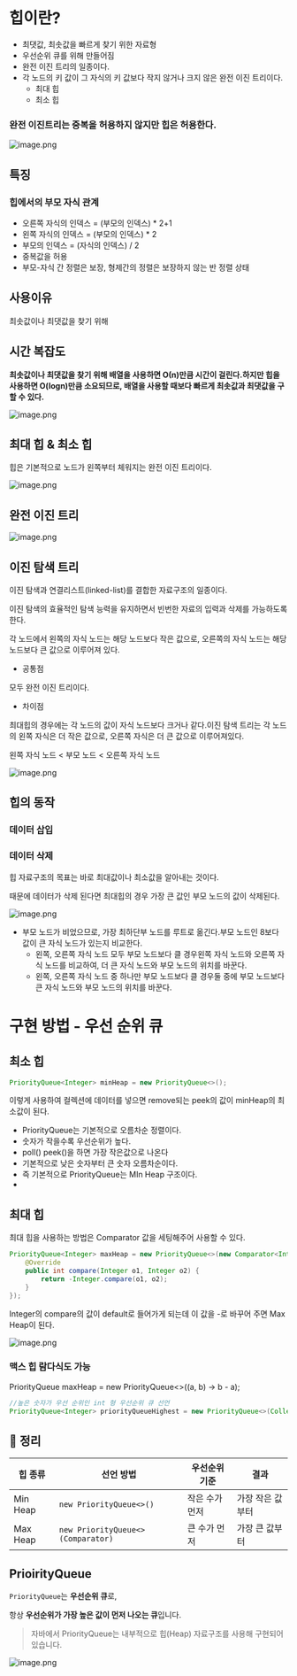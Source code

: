 # 힙이란?

- 최댓값, 최솟값을 빠르게 찾기 위한 자료형
- 우선순위 큐를 위해 만들어짐
- 완전 이진 트리의 일종이다.
- 각 노드의 키 값이 그 자식의 키 값보다 작지 않거나 크지 않은 완전 이진 트리이다.
    - 최대 힙
    - 최소 힙

### 완전 이진트리는 중복을 허용하지 않지만 힙은 허용한다.

![image.png](attachment:5a0bd4f3-2354-43d6-8cb8-4126f07d47cc:image.png)

## 특징

### 힙에서의 부모 자식 관계

- 오른쪽 자식의 인덱스 = (부모의 인덱스) * 2+1
- 왼쪽 자식의 인덱스 = (부모의 인덱스) * 2
- 부모의 인덱스 = (자식의 인덱스) / 2
- 중복값을 허용
- 부모-자식 간 정렬은 보장, 형제간의 정렬은 보장하지 않는 반 정렬 상태

## 사용이유

최솟값이나 최댓값을 찾기 위해

## 시간 복잡도

**최솟값이나 최댓값을 찾기 위해 배열을 사용하면 Ο(n)만큼 시간이 걸린다.하지만 힙을 사용하면 O(logn)만큼 소요되므로, 배열을 사용할 때보다 빠르게 최솟값과 최댓값을 구할 수 있다.**

![image.png](attachment:fc59edb6-80a5-42ca-b0bf-e2d5d035e066:image.png)

## 최대 힙 & 최소 힙

힙은 기본적으로 노드가 왼쪽부터 체워지는 완전 이진 트리이다.

![image.png](attachment:6fac3f71-f508-4f76-bff7-1270f4d4bfb1:image.png)

## 완전 이진 트리

![image.png](attachment:f6e837c6-24ae-43c4-8d89-2bb9145658e7:image.png)

## 이진 탐색 트리

이진 탐색과 연결리스트(linked-list)를 결합한 자료구조의 일종이다.

이진 탐색의 효율적인 탐색 능력을 유지하면서 빈번한 자료의 입력과 삭제를 가능하도록 한다.

각 노드에서 왼쪽의 자식 노드는 해당 노드보다 작은 값으로, 오른쪽의 자식 노드는 해당 노드보다 큰 값으로 이루어져 있다.

- 공통점

모두 완전 이진 트리이다.

- 차이점

최대힙의 경우에는 각 노드의 값이 자식 노드보다 크거나 같다.이진 탐색 트리는 각 노드의 왼쪽 자식은 더 작은 값으로, 오른쪽 자식은 더 큰 값으로 이루어져있다.

왼쪽 자식 노드 < 부모 노드 < 오른쪽 자식 노드

![image.png](attachment:dd1284e5-291d-449d-9edf-e3437c873690:image.png)

## 힙의 동작

### 데이터 삽입

### 데이터 삭제

힙 자료구조의 목표는 바로 최대값이나 최소값을 알아내는 것이다.

때문에 데이터가 삭제 된다면 최대힙의 경우 가장 큰 값인 부모 노드의 값이 삭제된다.

![image.png](attachment:effbaafe-2208-4ea0-9c86-c93e7e64417d:image.png)

- 부모 노드가 비었으므로, 가장 최하단부 노드를 루트로 옮긴다.부모 노드인 8보다 값이 큰 자식 노드가 있는지 비교한다.
    - 왼쪽, 오른쪽 자식 노드 모두 부모 노드보다 클 경우왼쪽 자식 노드와 오른쪽 자식 노드를 비교하여, 더 큰 자식 노드와 부모 노드의 위치를 바꾼다.
    - 왼쪽, 오른쪽 자식 노드 중 하나만 부모 노드보다 클 경우둘 중에 부모 노드보다 큰 자식 노드와 부모 노드의 위치를 바꾼다.

# 구현 방법 - 우선 순위 큐

## 최소 힙

```java
PriorityQueue<Integer> minHeap = new PriorityQueue<>();
```

이렇게 사용하여 컬렉션에 데이터를 넣으면 remove되는 peek의 값이 minHeap의 최소값이 된다.

- PriorityQueue는 기본적으로 오름차순 정렬이다.
- 숫자가 작을수록 우선순위가 높다.
- poll() peek()을 하면 가장 작은값으로 나온다
- 기본적으로 낮은 숫자부터 큰 숫자 오름차순이다.
- 즉 기본적으로 PriorityQueue는 MIn Heap 구조이다.
- 

## 최대 힙

최대 힙을 사용하는 방법은 Comparator 값을 세팅해주어 사용할 수 있다.

```java
PriorityQueue<Integer> maxHeap = new PriorityQueue<>(new Comparator<Integer>() {
    @Override
    public int compare(Integer o1, Integer o2) {
        return -Integer.compare(o1, o2);
    }
});

```

Integer의 compare의 값이 default로 들어가게 되는데 이 값을 -로 바꾸어 주면 Max Heap이 된다.

![image.png](attachment:07a82a62-86f9-476e-afa2-599fa42ce2d9:image.png)

### 맥스 힙 람다식도 가능

PriorityQueue<Integer> maxHeap = new PriorityQueue<>((a, b) -> b - a);

```java
//높은 숫자가 우선 순위인 int 형 우선순위 큐 선언
PriorityQueue<Integer> priorityQueueHighest = new PriorityQueue<>(Collections.reverseOrder());
```

## 🎯 정리

| 힙 종류 | 선언 방법 | 우선순위 기준 | 결과 |
| --- | --- | --- | --- |
| Min Heap | `new PriorityQueue<>()` | 작은 수가 먼저 | 가장 작은 값부터 |
| Max Heap | `new PriorityQueue<>(Comparator)` | 큰 수가 먼저 | 가장 큰 값부터 |

## PrioirityQueue

`PriorityQueue`는 **우선순위 큐**로,

항상 **우선순위가 가장 높은 값이 먼저 나오는 큐**입니다.

> 자바에서 PriorityQueue는 내부적으로 힙(Heap) 자료구조를 사용해 구현되어 있습니다.
> 

![image.png](attachment:ceeaf1ff-b2d7-495e-b2e7-4bcd72a589f0:image.png)
